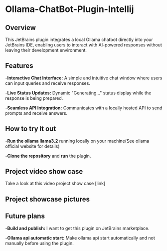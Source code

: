 # Ollama-ChatBot-Plugin-Intellij

## Overview
This JetBrains plugin integrates a local Ollama chatbot directly into your JetBrains IDE, enabling users to interact with AI-powered responses without leaving their development environment.

## Features
-**Interactive Chat Interface:** A simple and intuitive chat window where users can input queries and receive responses.

-**Live Status Updates:** Dynamic "Generating..." status display while the response is being prepared.

-**Seamless API Integration:** Communicates with a locally hosted API to send prompts and receive answers.

## How to try it out
-**Run the ollama llama3.2** running locally on your machine(See ollama official website for details)

-**Clone the repository** and **run** the plugin.

## Project video show case
Take a look at this video project show case [link]

## Project showcase pictures

## Future plans

-**Build and publish:** I want to get this plugin on JetBrains marketplace.

-**Ollama api automatic start:** Make ollama api start automatically and not manually before using the plugin.
